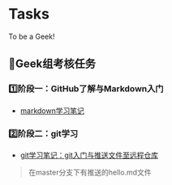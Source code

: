 # Tasks
To be a Geek!
## 📒Geek组考核任务
### 1️⃣阶段一：GitHub了解与Markdown入门
* [markdown学习笔记](https://github.com/Geek-Zstar/Tasks/blob/main/markdown%E5%AD%A6%E4%B9%A0%E7%AC%94%E8%AE%B0.md)
### 2️⃣阶段二：git学习
* [git学习笔记：git入门与推送文件至远程仓库](https://github.com/Geek-Zstar/Tasks/blob/main/git%E5%AD%A6%E4%B9%A0%E7%AC%94%E8%AE%B0.md)
> 在master分支下有推送的hello.md文件
